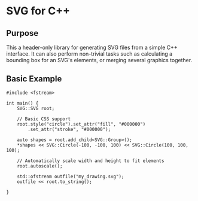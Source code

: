 # SVG for C++

## Purpose
This a header-only library for generating SVG files from a simple C++ interface. It can also perform non-trivial tasks such as calculating a bounding box for an SVG's elements, or merging several graphics together.

## Basic Example
```
#include <fstream>

int main() {
    SVG::SVG root;
    
    // Basic CSS support
    root.style("circle").set_attr("fill", "#000000")
        .set_attr("stroke", "#000000");
    
    auto shapes = root.add_child<SVG::Group>();
    *shapes << SVG::Circle(-100, -100, 100) << SVG::Circle(100, 100, 100);
    
    // Automatically scale width and height to fit elements
    root.autoscale();

    std::ofstream outfile("my_drawing.svg");
    outfile << root.to_string();

}

```